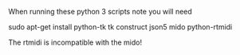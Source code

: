 When running these python 3 scripts note you will need

sudo apt-get install python-tk
tk
construct
json5
mido
python-rtmidi

The rtmidi is incompatible with the mido!
